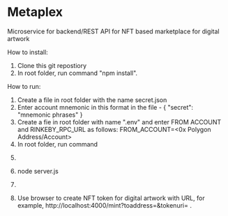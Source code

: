 # Metaplex
Microservice for backend/REST API for NFT based marketplace for digital artwork

How to install:
1. Clone this git repostiory 
2. In root folder, run command "npm install".

How to run:
1. Create a file in root folder with the name secret.json
2. Enter account mnemonic in this format in the file -
{
    "secret": "mnemonic phrases"
}
3. Create a fie in root folder with name ".env" and enter FROM ACCOUNT and RINKEBY_RPC_URL as follows:
FROM_ACCOUNT=<0x Polygon Address/Account>
4. In root folder, run command 
5. ```bash 
6. node server.js 
7. ```
8. Use browser to create NFT token for digital artwork with URL, for example, http://localhost:4000/mint?toaddress=<to adddress>&tokenuri=<ipfs metadata json uri> .
